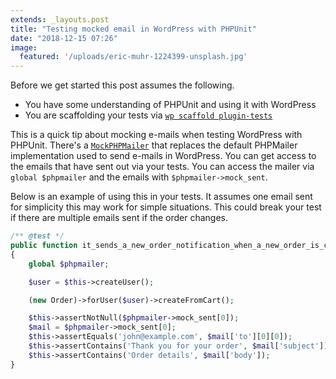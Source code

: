 ```yaml
---
extends: _layouts.post
title: "Testing mocked email in WordPress with PHPUnit"
date: "2018-12-15 07:26"
image:
  featured: '/uploads/eric-muhr-1224399-unsplash.jpg'
---
```


<div class="alert alert-info">
    <p>Before we get started this post assumes the following.</p>
    <ul>
        <li>
            You have some understanding of PHPUnit and using it with WordPress
        </li>
        <li>
            You are scaffolding your tests via <a href="https://developer.wordpress.org/cli/commands/scaffold/plugin-tests/"><code>wp scaffold plugin-tests</code></a>
        </li>
    </ul>
</div>

This is a quick tip about mocking e-mails when testing WordPress with PHPUnit. There's a [`MockPHPMailer`](https://core.trac.wordpress.org/browser/trunk/tests/phpunit/includes/mock-mailer.php) that replaces the default PHPMailer implementation used to send e-mails in WordPress. You can get access to the emails that have sent out via your tests. You can access the mailer via `global $phpmailer` and the emails with `$phpmailer->mock_sent`.

Below is an example of using this in your tests. It assumes one email sent for simplicity this may work for simple situations. This could break your test if there are multiple emails sent if the order changes.

```php
/** @test */
public function it_sends_a_new_order_notification_when_a_new_order_is_created()
{
    global $phpmailer;

    $user = $this->createUser();

    (new Order)->forUser($user)->createFromCart();

    $this->assertNotNull($phpmailer->mock_sent[0]);
    $mail = $phpmailer->mock_sent[0];
    $this->assertEquals('john@example.com', $mail['to'][0][0]);
    $this->assertContains('Thank you for your order', $mail['subject']);
    $this->assertContains('Order details', $mail['body']);
}
```
